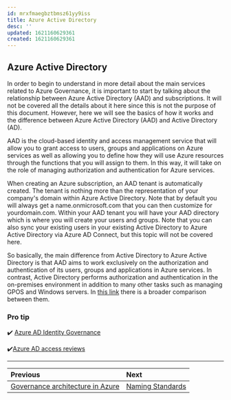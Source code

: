 ```yaml
---
id: mrxfmaegbztbmsz61yy9iss
title: Azure Active Directory
desc: ''
updated: 1621160629361
created: 1621160629361
---
```

## Azure Active Directory

In order to begin to understand in more detail about the main services related to Azure Governance, it is important to start by talking about the relationship between Azure Active Directory (AAD) and subscriptions. It will not be covered all the details about it here since this is not the purpose of this document. However, here we will see the basics of how it works and the difference between Azure Active Directory (AAD) and Active Directory (AD).

AAD is the cloud-based identity and access management service that will allow you to grant access to users, groups and applications on Azure services as well as allowing you to define how they will use Azure resources through the functions that you will assign to them. In this way, it will take on the role of managing authorization and authentication for Azure services.

When creating an Azure subscription, an AAD tenant is automatically created. The tenant is nothing more than the representation of your company's domain within Azure Active Directory. Note that by default you will always get a name.onmicrosoft.com that you can then customize for yourdomain.com.
Within your AAD tenant you will have your AAD directory which is where you will create your users and groups. Note that you can also sync your existing users in your existing Active Directory to Azure Active Directory via Azure AD Connect, but this topic will not be covered here.

So basically, the main difference from Active Directory to Azure Active Directory is that AAD aims to work exclusively on the authorization and authentication of its users, groups and applications in Azure services. In contrast, Active Directory performs authorization and authentication in the on-premises environment in addition to many other tasks such as managing GPOS and Windows servers. In [this link](https://docs.microsoft.com/en-us/azure/active-directory/fundamentals/active-directory-compare-azure-ad-to-ad) there is a broader comparison between them.

### Pro tip

✔️ [Azure AD Identity Governance](https://docs.microsoft.com/en-us/azure/active-directory/governance/identity-governance-overview)

✔️[Azure AD access reviews](https://docs.microsoft.com/en-us/azure/active-directory/governance/access-reviews-overview)

---

| Previous                                                       | Next                          |
| :------------------------------------------------------------- | :---------------------------- |
| [Governance architecture in Azure](governance-architecture.md) | [Naming Standards](naming.md) |
